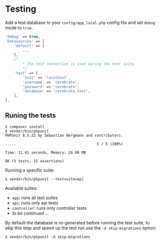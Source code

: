 # Testing
Add a test database to your `config/app_local.php` config file and set `debug` mode to `true`.
```php
'debug' => true,
'Datasources' => [
    'default' => [
        ...
    ],
    /*
        * The test connection is used during the test suite.
        */
    'test' => [
        'host' => 'localhost',
        'username' => 'cerebrate',
        'password' => 'cerebrate',
        'database' => 'cerebrate_test',
    ],
],
```

## Runing the tests

```
$ composer install
$ vendor/bin/phpunit
PHPUnit 8.5.22 by Sebastian Bergmann and contributors.

.....                                     5 / 5 (100%)

Time: 11.61 seconds, Memory: 26.00 MB

OK (5 tests, 15 assertions)
```

Running a specific suite:
```
$ vendor/bin/phpunit --testsuite=api
```
Available suites:
* `app`: runs all test suites
* `api`: runs only api tests
* `controller`: runs only controller tests
* _to be continued ..._

By default the database is re-generated before running the test suite, to skip this step and speed up the test run use the `-d skip-migrations` option:
```
$ vendor/bin/phpunit -d skip-migrations
```
